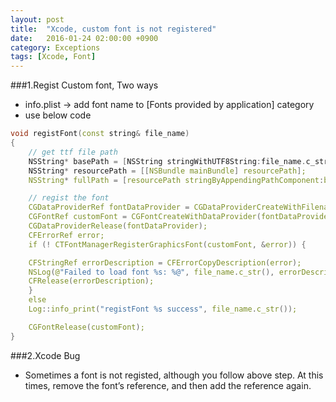 ```yaml
---
layout: post
title:  "Xcode, custom font is not registered"
date:   2016-01-24 02:00:00 +0900
category: Exceptions
tags: [Xcode, Font]
---
```

###1.Regist Custom font, Two ways
- info.plist -> add font name to [Fonts provided by application] category
- use below code

``` cpp
void registFont(const string& file_name)
{
    // get ttf file path
    NSString* basePath = [NSString stringWithUTF8String:file_name.c_str()];
    NSString* resourcePath = [[NSBundle mainBundle] resourcePath];
    NSString* fullPath = [resourcePath stringByAppendingPathComponent:basePath];

    // regist the font
    CGDataProviderRef fontDataProvider = CGDataProviderCreateWithFilename([fullPath UTF8String]);
    CGFontRef customFont = CGFontCreateWithDataProvider(fontDataProvider);
    CGDataProviderRelease(fontDataProvider);
    CFErrorRef error;
    if (! CTFontManagerRegisterGraphicsFont(customFont, &error)) {

    CFStringRef errorDescription = CFErrorCopyDescription(error);
    NSLog(@"Failed to load font %s: %@", file_name.c_str(), errorDescription);
    CFRelease(errorDescription);
    }
    else
    Log::info_print("registFont %s success", file_name.c_str());

    CGFontRelease(customFont);
}
```


###2.Xcode Bug
- Sometimes a font is not registed, although you follow above step. At this times, remove  the font’s reference, and then add the reference again.
